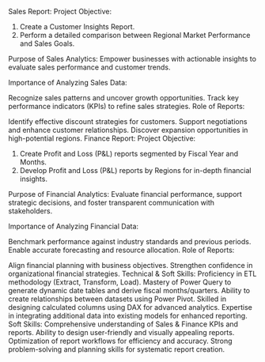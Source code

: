 Sales Report:
Project Objective:
1. Create a Customer Insights Report.
2. Perform a detailed comparison between Regional Market Performance and Sales Goals.

Purpose of Sales Analytics:
Empower businesses with actionable insights to evaluate sales performance and customer trends.

Importance of Analyzing Sales Data:

Recognize sales patterns and uncover growth opportunities.
Track key performance indicators (KPIs) to refine sales strategies.
Role of Reports:

Identify effective discount strategies for customers.
Support negotiations and enhance customer relationships.
Discover expansion opportunities in high-potential regions.
Finance Report:
Project Objective:
1. Create Profit and Loss (P&L) reports segmented by Fiscal Year and Months.
2. Develop Profit and Loss (P&L) reports by Regions for in-depth financial insights.

Purpose of Financial Analytics:
Evaluate financial performance, support strategic decisions, and foster transparent communication with stakeholders.

Importance of Analyzing Financial Data:

Benchmark performance against industry standards and previous periods.
Enable accurate forecasting and resource allocation.
Role of Reports:

Align financial planning with business objectives.
Strengthen confidence in organizational financial strategies.
Technical & Soft Skills:
 Proficiency in ETL methodology (Extract, Transform, Load).
 Mastery of Power Query to generate dynamic date tables and derive fiscal months/quarters.
 Ability to create relationships between datasets using Power Pivot.
 Skilled in designing calculated columns using DAX for advanced analytics.
 Expertise in integrating additional data into existing models for enhanced reporting.
Soft Skills:
 Comprehensive understanding of Sales & Finance KPIs and reports.
 Ability to design user-friendly and visually appealing reports.
 Optimization of report workflows for efficiency and accuracy.
 Strong problem-solving and planning skills for systematic report creation.
